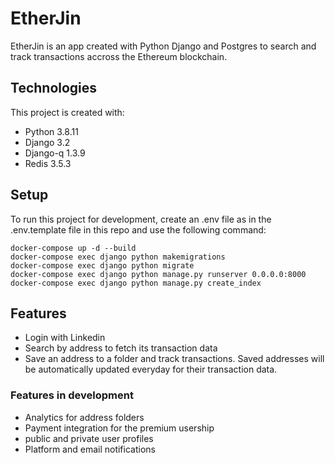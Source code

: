 # EtherJin
EtherJin is an app created with Python Django and Postgres to search and track transactions accross the Ethereum blockchain.

## Technologies
This project is created with:
* Python 3.8.11
* Django 3.2
* Django-q 1.3.9
* Redis 3.5.3

## Setup
To run this project for development, create an .env file as in the .env.template file in this repo and use the following command: 

```
docker-compose up -d --build
docker-compose exec django python makemigrations
docker-compose exec django python migrate
docker-compose exec django python manage.py runserver 0.0.0.0:8000
docker-compose exec django python manage.py create_index
```
## Features
* Login with Linkedin
* Search by address to fetch its transaction data
* Save an address to a folder and track transactions. Saved addresses will be automatically updated everyday for their transaction data.
### Features in development
* Analytics for address folders 
* Payment integration for the premium usership 
* public and private user profiles 
* Platform and email notifications
